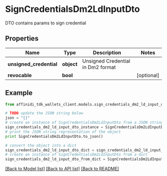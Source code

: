 # SignCredentialsDm2LdInputDto

DTO contains params to sign credential

## Properties

| Name                    | Type       | Description                       | Notes      |
| ----------------------- | ---------- | --------------------------------- | ---------- |
| **unsigned_credential** | **object** | Unsigned Credential in Dm2 format |
| **revocable**           | **bool**   |                                   | [optional] |

## Example

```python
from affinidi_tdk_wallets_client.models.sign_credentials_dm2_ld_input_dto import SignCredentialsDm2LdInputDto

# TODO update the JSON string below
json = "{}"
# create an instance of SignCredentialsDm2LdInputDto from a JSON string
sign_credentials_dm2_ld_input_dto_instance = SignCredentialsDm2LdInputDto.from_json(json)
# print the JSON string representation of the object
print SignCredentialsDm2LdInputDto.to_json()

# convert the object into a dict
sign_credentials_dm2_ld_input_dto_dict = sign_credentials_dm2_ld_input_dto_instance.to_dict()
# create an instance of SignCredentialsDm2LdInputDto from a dict
sign_credentials_dm2_ld_input_dto_from_dict = SignCredentialsDm2LdInputDto.from_dict(sign_credentials_dm2_ld_input_dto_dict)
```

[[Back to Model list]](../README.md#documentation-for-models) [[Back to API list]](../README.md#documentation-for-api-endpoints) [[Back to README]](../README.md)
